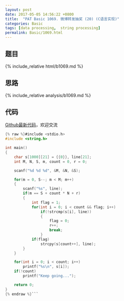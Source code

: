 ```yaml
---
layout: post
date: 2017-05-05 14:56:22 +0800
title:  "PAT Basic 1069. 微博转发抽奖 (20) (C语言实现)"
categories: Basic
tags: [data processing,  string processing]
permalink: Basic/1069.html
---
```


## 题目

{% include_relative html/b1069.md %}

## 思路

{% include_relative analysis/b1069.md %}

## 代码

[Github最新代码](https://github.com/OliverLew/PAT/blob/master/PATBasic/1069.c)，欢迎交流

```c
{% raw %}#include <stdio.h>
#include <string.h>

int main()
{
    char s[1000][21] = {{0}}, line[21];
    int M, N, S, m, count = 0, r = 0;

    scanf("%d %d %d", &M, &N, &S);

    for(m = 0, S--; m < M; m++)
    {
        scanf("%s", line);
        if(m == S + count * N + r)
        {
            int flag = 1;
            for(int i = 0; i < count && flag; i++)
                if(!strcmp(s[i], line))
                {
                    flag = 0;
                    r++;
                    break;
                }
            if(flag)
                strcpy(s[count++], line);
        }
    }

    for(int i = 0; i < count; i++)
        printf("%s\n", s[i]);
    if(!count)
        printf("Keep going...");

    return 0;
}
{% endraw %}```